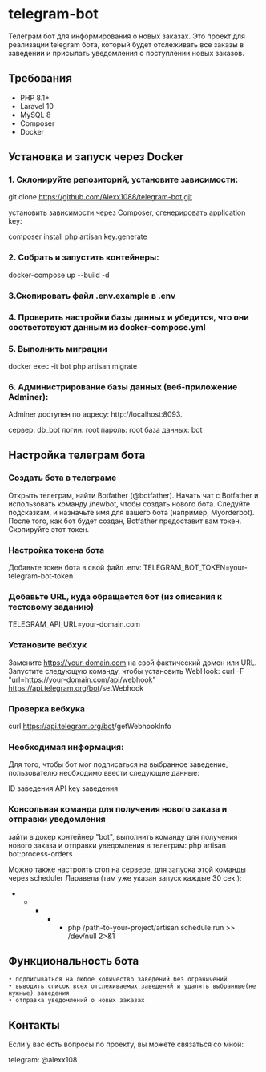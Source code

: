 # telegram-bot
Телеграм бот для информирования о новых заказах.
Это проект для реализации telegram бота, который будет отслеживать все заказы в заведении и
присылать уведомления о поступлении новых заказов.

## Требования
- PHP 8.1+
- Laravel 10
- MySQL 8
- Composer
- Docker

## Установка и запуск через Docker

### 1. Склонируйте репозиторий, установите зависимости:

git clone https://github.com/Alexx1088/telegram-bot.git

установить зависимости через Composer, сгенерировать application key:

composer install
php artisan key:generate

### 2.  Собрать и запустить контейнеры:

docker-compose up --build -d

### 3.Скопировать файл .env.example в .env

### 4. Проверить настройки базы данных и убедится, что они соответствуют данным из docker-compose.yml

### 5. Выполнить миграции

docker exec -it bot php artisan migrate 

### 6. Администрирование базы данных (веб-приложение Adminer):

Adminer доступен по адресу: http://localhost:8093.

сервер: db_bot
логин: root
пароль: root
база данных: bot

## Настройка телеграм бота
### Создать бота в телеграме
Открыть телеграм, найти Botfather (@botfather). Начать чат с Botfather и использовать команду /newbot,
чтобы создать нового бота. Следуйте подсказкам, и назначьте имя для вашего бота (например, Myorderbot).
После того, как бот будет создан, Botfather предоставит вам токен. Скопируйте этот токен.

### Настройка токена бота
Добавьте токен бота в свой файл .env:
TELEGRAM_BOT_TOKEN=your-telegram-bot-token

### Добавьте URL, куда обращается бот (из описания к тестовому заданию)
TELEGRAM_API_URL=your-domain.com

### Установите вебхук 
Замените https://your-domain.com на свой фактический домен или URL. Запустите следующую команду, 
чтобы установить WebHook:
curl -F "url=https://your-domain.com/api/webhook" https://api.telegram.org/bot<your-telegram-bot-token>/setWebhook

### Проверка вебхука
curl https://api.telegram.org/bot<your-telegram-bot-token>/getWebhookInfo

### Необходимая информация:
Для того, чтобы бот мог подписаться на выбранное заведение, пользователю необходимо
ввести следующие данные:

ID заведения
API key заведения

### Консольная команда для получения нового заказа и отправки уведомления
зайти в докер контейнер "bot", выполнить команду для получения нового заказа и отправки уведомления в телеграм: 
php artisan bot:process-orders

Можно также настроить cron на сервере, для запуска этой команды через scheduler Ларавела
(там уже указан запуск каждые 30 сек.):
* * * * * php /path-to-your-project/artisan schedule:run >> /dev/null 2>&1

## Функциональность бота
    • подписываться на любое количество заведений без ограничений
    • выводить список всех отслеживаемых заведений и удалять выбранные(не нужные) заведения
    • отправка уведомлений о новых заказах   

## Контакты

Если у вас есть вопросы по проекту, вы можете связаться со мной:

telegram: @alexx108
